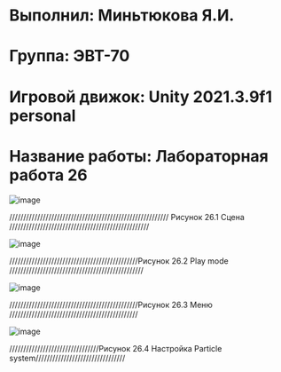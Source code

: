 # Выполнил: Миньтюкова Я.И.
# Группа: ЭВТ-70
# Игровой движок: Unity 2021.3.9f1 personal
# Название работы: Лабораторная работа 26

![image](https://user-images.githubusercontent.com/32439405/205072251-0531fbca-2ce1-4165-895b-8498cf2d14a5.png)

///////////////////////////////////////////////////////// Рисунок 26.1 Сцена //////////////////////////////////////////////////

![image](https://user-images.githubusercontent.com/32439405/205072382-80690f4c-33b8-4135-a055-dc77b1f9ae8f.png)

//////////////////////////////////////////////Рисунок 26.2 Play mode ////////////////////////////////////////////////

![image](https://user-images.githubusercontent.com/32439405/205072488-e5fa59c0-7593-4584-ba8f-a5c0e3dea0e1.png)

//////////////////////////////////////////////Рисунок 26.3 Меню //////////////////////////////////////////////

![image](https://user-images.githubusercontent.com/32439405/205072638-2f9a7cae-1adb-4ff0-bfdc-6e6954f9211f.png)

////////////////////////////////Рисунок 26.4 Настройка Particle system////////////////////////////////
